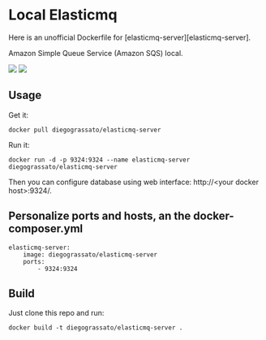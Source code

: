 # Local Elasticmq
Here is an unofficial Dockerfile for [elasticmq-server][elasticmq-server].

Amazon Simple Queue Service (Amazon SQS) local.

[![](https://images.microbadger.com/badges/version/diegograssato/elasticmq-server.svg)](https://microbadger.com/images/diegograssato/elasticmq-server "Get your own version badge on microbadger.com") [![](https://images.microbadger.com/badges/image/diegograssato/elasticmq-server.svg)](https://microbadger.com/images/diegograssato/elasticmq-server "Get your own image badge on microbadger.com")

## Usage

Get it:

    docker pull diegograssato/elasticmq-server

Run it:

    docker run -d -p 9324:9324 --name elasticmq-server diegograssato/elasticmq-server

Then you can configure database using web interface: http://\<your docker host\>:9324/.

## Personalize ports and hosts, an the docker-composer.yml

    elasticmq-server:
        image: diegograssato/elasticmq-server
        ports:
            - 9324:9324

## Build

Just clone this repo and run:

    docker build -t diegograssato/elasticmq-server .


  [dockerhubpage]: https://hub.docker.com/r/diegograssato/elasticmq-server/ "DynamoDB docker hub page"

